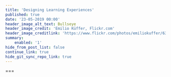 ```yaml
---
title: 'Designing Learning Experiences'
published: true
date: '23-05-2019 00:00'
header_image_alt_text: Bullseye
header_image_credit: 'Emilio Küffer, Flickr.com'
header_image_creditlink: 'https://www.flickr.com/photos/emiliokuffer/6384294717/'
summary:
    enabled: '1'
hide_from_post_list: false
continue_link: true
hide_git_sync_repo_link: true
---
```


===
